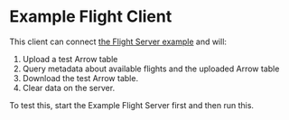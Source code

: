 <!---
  Licensed to the Apache Software Foundation (ASF) under one
  or more contributor license agreements.  See the NOTICE file
  distributed with this work for additional information
  regarding copyright ownership.  The ASF licenses this file
  to you under the Apache License, Version 2.0 (the
  "License"); you may not use this file except in compliance
  with the License.  You may obtain a copy of the License at

    http://www.apache.org/licenses/LICENSE-2.0

  Unless required by applicable law or agreed to in writing,
  software distributed under the License is distributed on an
  "AS IS" BASIS, WITHOUT WARRANTIES OR CONDITIONS OF ANY
  KIND, either express or implied.  See the License for the
  specific language governing permissions and limitations
  under the License.
-->

# Example Flight Client

This client can connect [the Flight Server example](../FlightAspServerExample/readme.md) and will:

 1. Upload a test Arrow table
 2. Query metadata about available flights and the uploaded Arrow table
 3. Download the test Arrow table.
 4. Clear data on the server.

To test this, start the Example Flight Server first and then run this.
